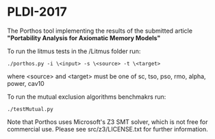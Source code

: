 # PLDI-2017
The Porthos tool implementing the results of the submitted article **"Portability Analysis for Axiomatic Memory Models"**

To run the litmus tests in the /Litmus folder run: 

```
./porthos.py -i \<input> -s \<source> -t \<target>
```

where \<source> and \<target> must be one of sc, tso, pso, rmo, alpha, power, cav10

To run the mutual exclusion algorithms benchmakrs run:

```
./testMutual.py
```

Note that Porthos uses Microsoft's Z3 SMT solver, which is not free for commercial use. Please see src/z3/LICENSE.txt for further information.
